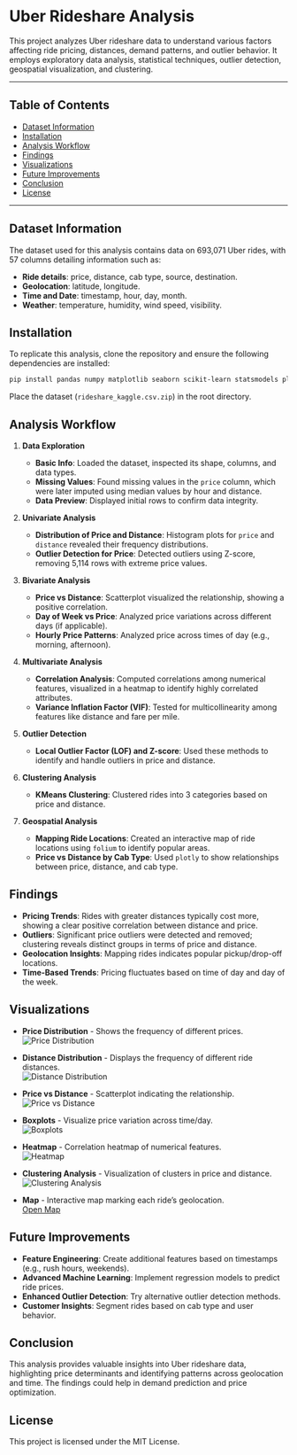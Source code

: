 # Uber Rideshare Analysis

This project analyzes Uber rideshare data to understand various factors affecting ride pricing, distances, demand patterns, and outlier behavior. It employs exploratory data analysis, statistical techniques, outlier detection, geospatial visualization, and clustering.

---

## Table of Contents
- [Dataset Information](#dataset-information)
- [Installation](#installation)
- [Analysis Workflow](#analysis-workflow)
- [Findings](#findings)
- [Visualizations](#visualizations)
- [Future Improvements](#future-improvements)
- [Conclusion](#conclusion)
- [License](#license)

---

## Dataset Information
The dataset used for this analysis contains data on 693,071 Uber rides, with 57 columns detailing information such as:
- **Ride details**: price, distance, cab type, source, destination.
- **Geolocation**: latitude, longitude.
- **Time and Date**: timestamp, hour, day, month.
- **Weather**: temperature, humidity, wind speed, visibility.

## Installation
To replicate this analysis, clone the repository and ensure the following dependencies are installed:

```bash
pip install pandas numpy matplotlib seaborn scikit-learn statsmodels plotly folium
```

Place the dataset (`rideshare_kaggle.csv.zip`) in the root directory.

## Analysis Workflow

1. **Data Exploration**
   - **Basic Info**: Loaded the dataset, inspected its shape, columns, and data types.
   - **Missing Values**: Found missing values in the `price` column, which were later imputed using median values by hour and distance.
   - **Data Preview**: Displayed initial rows to confirm data integrity.

2. **Univariate Analysis**
   - **Distribution of Price and Distance**: Histogram plots for `price` and `distance` revealed their frequency distributions.
   - **Outlier Detection for Price**: Detected outliers using Z-score, removing 5,114 rows with extreme price values.

3. **Bivariate Analysis**
   - **Price vs Distance**: Scatterplot visualized the relationship, showing a positive correlation.
   - **Day of Week vs Price**: Analyzed price variations across different days (if applicable).
   - **Hourly Price Patterns**: Analyzed price across times of day (e.g., morning, afternoon).

4. **Multivariate Analysis**
   - **Correlation Analysis**: Computed correlations among numerical features, visualized in a heatmap to identify highly correlated attributes.
   - **Variance Inflation Factor (VIF)**: Tested for multicollinearity among features like distance and fare per mile.

5. **Outlier Detection**
   - **Local Outlier Factor (LOF) and Z-score**: Used these methods to identify and handle outliers in price and distance.

6. **Clustering Analysis**
   - **KMeans Clustering**: Clustered rides into 3 categories based on price and distance.

7. **Geospatial Analysis**
   - **Mapping Ride Locations**: Created an interactive map of ride locations using `folium` to identify popular areas.
   - **Price vs Distance by Cab Type**: Used `plotly` to show relationships between price, distance, and cab type.

## Findings

- **Pricing Trends**: Rides with greater distances typically cost more, showing a clear positive correlation between distance and price.
- **Outliers**: Significant price outliers were detected and removed; clustering reveals distinct groups in terms of price and distance.
- **Geolocation Insights**: Mapping rides indicates popular pickup/drop-off locations.
- **Time-Based Trends**: Pricing fluctuates based on time of day and day of the week.

## Visualizations

- **Price Distribution** - Shows the frequency of different prices.  
  ![Price Distribution](img/1.png)

- **Distance Distribution** - Displays the frequency of different ride distances.  
  ![Distance Distribution](img/2.png)

- **Price vs Distance** - Scatterplot indicating the relationship.  
  ![Price vs Distance](img/3.png)

- **Boxplots** - Visualize price variation across time/day.  
  ![Boxplots](img/4.png)

- **Heatmap** - Correlation heatmap of numerical features.  
  ![Heatmap](img/5.png)

- **Clustering Analysis** - Visualization of clusters in price and distance.  
  ![Clustering Analysis](img/6.png)

- **Map** - Interactive map marking each ride’s geolocation.  
  [Open Map](img/ride_map.html)

## Future Improvements

- **Feature Engineering**: Create additional features based on timestamps (e.g., rush hours, weekends).
- **Advanced Machine Learning**: Implement regression models to predict ride prices.
- **Enhanced Outlier Detection**: Try alternative outlier detection methods.
- **Customer Insights**: Segment rides based on cab type and user behavior.

## Conclusion

This analysis provides valuable insights into Uber rideshare data, highlighting price determinants and identifying patterns across geolocation and time. The findings could help in demand prediction and price optimization.

## License

This project is licensed under the MIT License.
